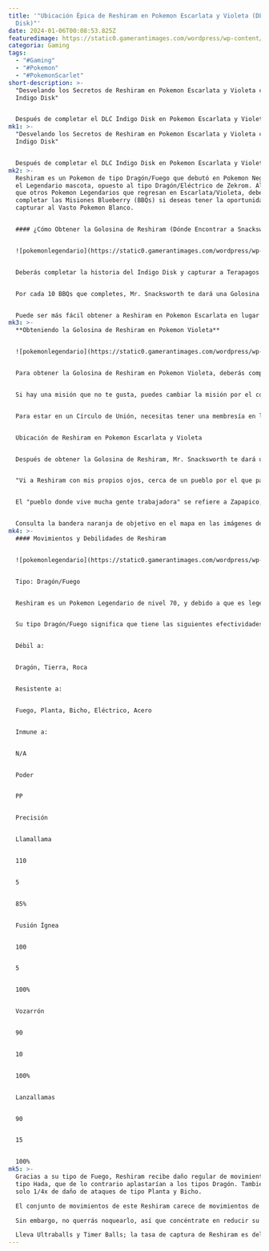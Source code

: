 ```yaml
---
title: '"Ubicación Épica de Reshiram en Pokemon Escarlata y Violeta (DLC Indigo
  Disk)"'
date: 2024-01-06T00:08:53.825Z
featuredimage: https://static0.gamerantimages.com/wordpress/wp-content/uploads/wm/2024/01/pokemon-scarlet-violet-indigo-disk-how-to-get-reshiram-feature-1.jpg?q=50&fit=contain&w=1140&h=&dpr=1.5
categoria: Gaming
tags:
  - "#Gaming"
  - "#Pokemon"
  - "#PokemonScarlet"
short-description: >-
  "Desvelando los Secretos de Reshiram en Pokemon Escarlata y Violeta con el DLC
  Indigo Disk"


  Después de completar el DLC Indigo Disk en Pokemon Escarlata y Violeta, tendrás la oportunidad de capturar varios Pokemon Legen
mk1: >-
  "Desvelando los Secretos de Reshiram en Pokemon Escarlata y Violeta con el DLC
  Indigo Disk"


  Después de completar el DLC Indigo Disk en Pokemon Escarlata y Violeta, tendrás la oportunidad de capturar varios Pokemon Legendarios de generaciones anteriores. Para encontrarlos, necesitarás golosinas Pokemon especiales, que puedes obtener de Mr. Snacksworth, un PNJ en Blueberry Academy. Si tienes suerte, recibirás una Golosina de Reshiram.
mk2: >-
  Reshiram es un Pokemon de tipo Dragón/Fuego que debutó en Pokemon Negro como
  el Legendario mascota, opuesto al tipo Dragón/Eléctrico de Zekrom. Al igual
  que otros Pokemon Legendarios que regresan en Escarlata/Violeta, deberás
  completar las Misiones Blueberry (BBQs) si deseas tener la oportunidad de
  capturar al Vasto Pokemon Blanco.


  #### ¿Cómo Obtener la Golosina de Reshiram (Dónde Encontrar a Snacksworth)?


  ![pokemonlegendario](https://static0.gamerantimages.com/wordpress/wp-content/uploads/wm/2024/01/pokemon-scarlet-violet-snacksworth-reshiram-treat.jpg?q=50&fit=crop&w=1500&dpr=1.5 "pokemonlegendario")


  Deberás completar la historia del Indigo Disk y capturar a Terapagos antes de poder encontrar a Mr. Snacksworth. Después de los créditos, puedes ir a la entrada de Blueberry Academy para encontrar a Mr. Snacksworth parado frente a los asientos a la derecha del mostrador de recepción.


  Por cada 10 BBQs que completes, Mr. Snacksworth te dará una Golosina de Pokemon Legendario. El tipo de Golosina es aleatorio, así que si no obtienes una Golosina de Reshiram en el primer intento, tendrás que seguir trabajando en esas BBQs.


  Puede ser más fácil obtener a Reshiram en Pokemon Escarlata en lugar de Pokemon Violeta. Esto se debe a que la Golosina de Reshiram está bloqueada detrás de 10 BBQs en solitario. Estas se pueden completar en cualquier momento sin necesidad de unirse a un Círculo de Unión. A pesar de esto, es posible obtener a Reshiram en Pokemon Escarlata y Violeta sin recurrir al intercambio o transferencia.
mk3: >-
  **Obteniendo la Golosina de Reshiram en Pokemon Violeta**


  ![pokemonlegendario](https://static0.gamerantimages.com/wordpress/wp-content/uploads/2023/12/img_5471-1.jpg?q=50&fit=crop&w=1500&dpr=1.5 "pokemonlegendario")


  Para obtener la Golosina de Reshiram en Pokemon Violeta, deberás completar una BBQ en grupo. Como su nombre indica, estas se obtienen al completar BBQs mientras estás en un Círculo de Unión. Una vez que completes tres BBQs en solitario con un fondo rojo en tu Círculo de Unión, desbloquearás una BBQ en grupo (fondo dorado). Puedes verificar tus BBQs tocando a la derecha en la almohadilla direccional.


  Si hay una misión que no te gusta, puedes cambiar la misión por el costo de 10 BP en el menú de BBQ.


  Para estar en un Círculo de Unión, necesitas tener una membresía en línea de Nintendo. Esto te permitirá utilizar las funciones en línea de Escarlata/Violeta. Conéctate a internet con el botón L en el menú de pausa (botón X). Luego, puedes unirte a los Círculos de Unión accediendo al Portal Pokemon o yendo a las estaciones amarillas de Círculo de Unión en los Centros Pokemon, en Mossui Town (Kitakami) o en Central Plaza (Terarium).


  Ubicación de Reshiram en Pokemon Escarlata y Violeta


  Después de obtener la Golosina de Reshiram, Mr. Snacksworth te dará una pista sobre su paradero:


  "Vi a Reshiram con mis propios ojos, cerca de un pueblo por el que pasé en Paldea. Era un pueblo donde vivían muchas personas trabajadoras, del tipo que se ensucian las manos. Había subido a una buena altura para observar todo su arduo trabajo, esculpido en el paisaje. Estaba comentando para mí mismo lo bien que mostraban sus esfuerzos, cuando parecía sentir una presencia detrás de mí. ¡Y cuando me volví, zas! ¡Ahí estaba Reshiram, justo a mi lado!"


  El "pueblo donde vive mucha gente trabajadora" se refiere a Zapapico, y puedes encontrar a Reshiram en una cascada en una meseta al sur de Zapapico en la Provincia Este (Área Uno).


  Consulta la bandera naranja de objetivo en el mapa en las imágenes de arriba y abajo para la ubicación exacta de Reshiram.
mk4: >-
  #### Movimientos y Debilidades de Reshiram


  ![pokemonlegendario](https://static0.gamerantimages.com/wordpress/wp-content/uploads/wm/2024/01/pokemon-scarlet-violet-reshiram-indigo-disk.jpg?q=50&fit=crop&w=1500&dpr=1.5 "pokemonlegendario")


  Tipo: Dragón/Fuego


  Reshiram es un Pokemon Legendario de nivel 70, y debido a que es legendario, querrás guardar tu juego antes de hablar con él (botón A). Si lo derrotas accidentalmente, puedes cargar tu archivo y volver a intentarlo.


  Su tipo Dragón/Fuego significa que tiene las siguientes efectividades y movimientos:


  Débil a:


  Dragón, Tierra, Roca


  Resistente a:


  Fuego, Planta, Bicho, Eléctrico, Acero


  Inmune a:


  N/A


  Poder


  PP


  Precisión


  Llamallama


  110


  5


  85%


  Fusión Ígnea


  100


  5


  100%


  Vozarrón


  90


  10


  100%


  Lanzallamas


  90


  15


  100%
mk5: >-
  Gracias a su tipo de Fuego, Reshiram recibe daño regular de movimientos de
  tipo Hada, que de lo contrario aplastarían a los tipos Dragón. También sufre
  solo 1/4x de daño de ataques de tipo Planta y Bicho.

  El conjunto de movimientos de este Reshiram carece de movimientos de tipo Dragón, lo que significa que si llevas a un Pokemon de tipo Dragón a la batalla para obtener una ventaja de tipo, no tendrás que preocuparte por recibir un golpe superefectivo.

  Sin embargo, no querrás noquearlo, así que concéntrate en reducir su salud. También puede ayudar infligirle condiciones de estado como Sueño o Parálisis antes de lanzar una Ultraball.

  Lleva Ultraballs y Timer Balls; la tasa de captura de Reshiram es del 3%. Las Dusk Balls también pueden ayudar si intentas atrapar a Reshiram de noche.
---
```

